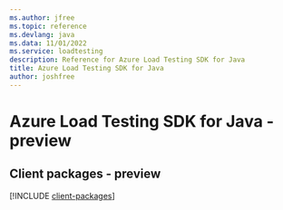 ```yaml
---
ms.author: jfree
ms.topic: reference
ms.devlang: java
ms.data: 11/01/2022
ms.service: loadtesting
description: Reference for Azure Load Testing SDK for Java
title: Azure Load Testing SDK for Java
author: joshfree
---
```

# Azure Load Testing SDK for Java - preview

## Client packages - preview
[!INCLUDE [client-packages](load-testing-client-index.md)]
